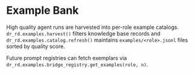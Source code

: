 # Example Bank

High quality agent runs are harvested into per-role example catalogs. `dr_rd.examples.harvest()` filters knowledge base records and `dr_rd.examples.catalog.refresh()` maintains `examples/<role>.jsonl` files sorted by quality score.

Future prompt registries can fetch exemplars via `dr_rd.examples.bridge_registry.get_examples(role, n)`.
